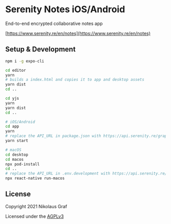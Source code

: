 # Serenity Notes iOS/Android

End-to-end encrypted collaborative notes app

[https://www.serenity.re/en/notes](https://www.serenity.re/en/notes)

## Setup & Development

```sh
npm i -g expo-cli

cd editor
yarn
# builds a index.html and copies it to app and desktop assets
yarn dist
cd ..

cd yjs
yarn
yarn dist
cd ..

# iOS/Android
cd app
yarn
# replace the API_URL in package.json with https://api.serenity.re/graphql
yarn start

# macOS
cd desktop
cd macos
npx pod-install
cd ..
# replace the API_URL in .env.development with https://api.serenity.re/graphql
npx react-native run-macos
```

## License

Copyright 2021 Nikolaus Graf

Licensed under the [AGPLv3](https://www.gnu.org/licenses/agpl-3.0.html)
